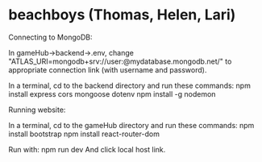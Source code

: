 # beachboys (Thomas, Helen, Lari)

Connecting to MongoDB:

In gameHub->backend->.env, change "ATLAS_URI=mongodb+srv://user:<Password>@mydatabase.mongodb.net/" to appropriate connection link (with username and password).

In a terminal, cd to the backend directory and run these commands:
    npm install express cors mongoose dotenv
    npm install -g nodemon

Running website:

In a terminal, cd to the gameHub directory and run these commands: 
    npm install bootstrap
    npm install react-router-dom

Run with:
    npm run dev
And click local host link.